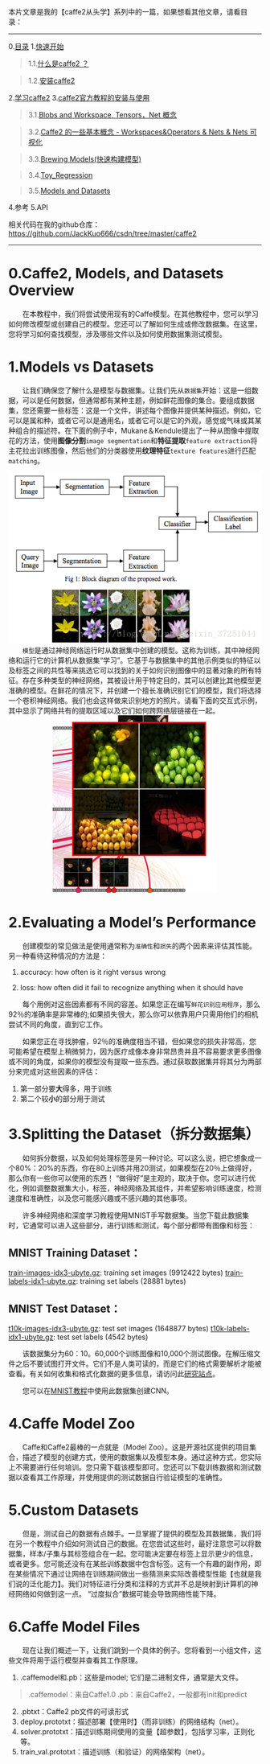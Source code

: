 ﻿本片文章是我的【caffe2从头学】系列中的一篇，如果想看其他文章，请看目录：

---
 0.[目录](https://blog.csdn.net/weixin_37251044/article/details/82344428)
 1.[快速开始](https://blog.csdn.net/weixin_37251044/article/details/82344481)

> 1.1.[什么是caffe2 ？](https://blog.csdn.net/weixin_37251044/article/details/82344481)

> 1.2.[安装caffe2](https://blog.csdn.net/weixin_37251044/article/details/82259230)

 2.[学习caffe2](https://blog.csdn.net/weixin_37251044/article/details/82346301)
 3.[caffe2官方教程的安装与使用](https://blog.csdn.net/weixin_37251044/article/details/82352962)

>3.1.[Blobs and Workspace, Tensors，Net 概念](https://blog.csdn.net/weixin_37251044/article/details/82387868) 

>3.2.[Caffe2 的一些基本概念 - Workspaces&Operators & Nets & Nets 可视化](https://blog.csdn.net/weixin_37251044/article/details/82421521)

>3.3.[Brewing Models(快速构建模型)](https://blog.csdn.net/weixin_37251044/article/details/82425057)

>3.4.[Toy_Regression](https://blog.csdn.net/weixin_37251044/article/details/82428606)

>3.5.[Models and Datasets](https://blog.csdn.net/weixin_37251044/article/details/82455020)

4.参考
5.API

相关代码在我的github仓库：https://github.com/JackKuo666/csdn/tree/master/caffe2

---

# 0.Caffe2, Models, and Datasets Overview
　　在本教程中，我们将尝试使用现有的Caffe模型。在其他教程中，您可以学习如何修改模型或创建自己的模型。您还可以了解如何生成或修改数据集。在这里，您将学习如何查找模型，涉及哪些文件以及如何使用数据集测试模型。

# 1.Models vs Datasets
　　让我们确保您了解什么是模型与数据集。让我们先从`数据集`开始：这是一组数据，可以是任何数据，但通常都有某种主题，例如鲜花图像的集合。要组成数据集，您还需要一些标签：这是一个文件，讲述每个图像并提供某种描述。例如，它可以是属和种，或者它可以是通用名，或者它可以是它的外观，感觉或气味或其某种组合的描述符。在下面的例子中，Mukane＆Kendule提出了一种从图像中提取花的方法，使用**图像分割**`image segmentation`和**特征提取**`feature extraction`将主花拉出训练图像，然后他们的分类器使用**纹理特征**`texture features`进行匹配`matching`。
　　<center>![这里写图片描述](./5.1.png)</center>
　　`模型`是通过神经网络运行时从数据集中创建的模型。这称为训练，其中神经网络和运行它的计算机从数据集“学习”。它基于与数据集中的其他示例类似的特征以及标签之间的共性等来挑选它可以找到的关于如何识别图像中的显著对象的所有特征。存在多种类型的神经网络，其被设计用于特定目的，其可以创建比其他模型更准确的模型。在鲜花的情况下，并创建一个擅长准确识别它们的模型，我们将选择一个卷积神经网络。我们也会这样做来识别地方的照片。请看下面的交互式示例，其中显示了网络共有的提取区域以及它们如何跨网络层链接在一起。
　　<center>![这里写图片描述](./5.2.png)</center>
# 2.Evaluating a Model’s Performance
　　创建模型的常见做法是使用通常称为`准确性`和`损失`的两个因素来评估其性能。另一种看待这种情况的方法是：

 1. accuracy: how often is it right versus wrong

 2. loss: how often did it fail to recognize anything when it should have

　　每个用例对这些因素都有不同的容差。如果您正在编写`鲜花识别应用程序`，那么92％的准确率是非常棒的;如果损失很大，那么你可以依靠用户只需用他们的相机尝试不同的角度，直到它工作。

　　如果您正在寻找肿瘤，92％的准确度相当不错，但如果您的损失非常高，您可能希望在模型上稍微努力，因为医疗成像本身非常昂贵并且不容易要求更多图像或不同的角度，如果你的模型没有提取一些东西。通过获取数据集并将其分为两部分来完成对这些因素的评估：
　　

 1. 第一部分要**大**得多，用于训练
 2. 第二个较**小**的部分用于测试

# 3.Splitting the Dataset（拆分数据集）
　　如何拆分数据，以及如何处理标签是另一种讨论。可以这么说，把它想象成一个80%：20%的东西，你在80上训练并用20测试，如果模型在20％上做得好，那么你有一些你可以使用的东西！ “做得好”是主观的，取决于你。您可以进行优化，例如调整数据集大小，标签，神经网络及其组件，并希望影响训练速度，检测速度和准确性，以及您可能感兴趣或不感兴趣的其他事项。

　　许多神经网络和深度学习教程使用MNIST手写数据集。当您下载此数据集时，它通常可以进入这些部分，进行训练和测试，每个部分都带有图像和标签：
## MNIST Training Dataset：
  [train-images-idx3-ubyte.gz](https://github.com/caffe2/models/blob/master/mnist/train-images-idx3-ubyte.gz): training set images (9912422 bytes)
   [train-labels-idx1-ubyte.gz](https://github.com/caffe2/models/blob/master/mnist/train-labels-idx1-ubyte.gz): training set labels (28881 bytes)

## MNIST Test Dataset：
  [t10k-images-idx3-ubyte.gz](https://github.com/caffe2/models/blob/master/mnist/t10k-images-idx3-ubyte.gz): test set images (1648877 bytes)
  [t10k-labels-idx1-ubyte.gz](https://github.com/caffe2/models/blob/master/mnist/t10k-labels-idx1-ubyte.gz): test set labels (4542 bytes)

　　该数据集分为60：10。60,000个训练图像和10,000个测试图像。在解压缩文件之后不要试图打开文件。它们不是人类可读的，而是它们的格式需要解析才能被查看。有关如何收集和格式化数据的更多信息，请访问此[研究站点](http://yann.lecun.com/exdb/mnist/)。

　　您可以在[MNIST教程](https://caffe2.ai/docs/tutorial-MNIST.html)中使用此数据集创建CNN。


# 4.Caffe Model Zoo

　　Caffe和Caffe2最棒的一点就是（Model Zoo）。这是开源社区提供的项目集合，描述了模型的创建方式，使用的数据集以及模型本身。通过这种方式，您实际上不需要进行任何培训。您只需下载该模型即可。您还可以下载训练数据和测试数据以查看其工作原理，并使用提供的测试数据自行验证模型的准确性。

# 5.Custom Datasets

　　但是，测试自己的数据有点棘手。一旦掌握了提供的模型及其数据集，我们将在另一个教程中介绍如何测试自己的数据。在您尝试这些时，最好注意您可以将数据集，样本/子集与其标签组合在一起。您可能决定要在标签上显示更少的信息，或者更多。您可能还没有在某些训练数据中包含标签。这有一个有趣的副作用，即在某些情况下通过让网络在训练期间做出一些猜测来实际改善模型性能【也就是我们说的泛化能力】。我们对特征进行分类和注释的方式并不总是映射到计算机的神经网络如何做到这一点。 “过度拟合”数据可能会导致网络性能下降。

# 6.Caffe Model Files
　　现在让我们概述一下，让我们跳到一个具体的例子。您将看到一小组文件，这些文件将用于运行模型并查看其工作原理。

 1. .caffemodel和.pb：这些是model; 它们是二进制文件，通常是大文件。
 > .caffemodel：来自Caffe1.0
 > .pb：来自Caffe2，一般都有init和predict


 2. .pbtxt：Caffe2 pb文件的可读形式
 3. deploy.prototxt：描述部署【使用时】（而非训练）的网络结构（net）。
 4. solver.prototxt：描述训练期间使用的变量【超参数】，包括学习率，正则化等。
 5. train_val.prototxt：描述训练（和验证）的网络架构（net）。



